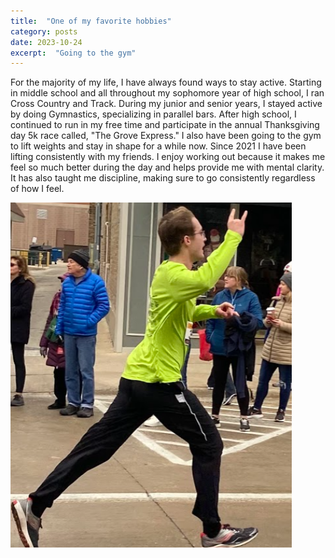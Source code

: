 ```yaml
---
title:  "One of my favorite hobbies"
category: posts
date: 2023-10-24
excerpt:  "Going to the gym"
---
```


For the majority of my life, I have always found ways to stay active. Starting in middle school and all throughout my sophomore year of high school, I ran Cross Country and Track. During my junior and senior years, I stayed active by doing Gymnastics, specializing in parallel bars.  After high school, I continued to run in my free time and participate in the annual Thanksgiving  day 5k race called, "The Grove Express." I also have been going to the gym to lift weights and stay in shape for a while now. Since 2021 I have been lifting consistently with my friends. I enjoy working out because it makes me feel so much better during the day and helps provide me with mental clarity. It has also taught me discipline, making sure to go consistently regardless of how I feel.



![running](/assets/images/running.png)
